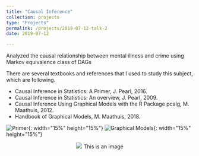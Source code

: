 ```yaml
---
title: "Causal Inference"
collection: projects
type: "Projects"
permalink: /projects/2019-07-12-talk-2
date: 2019-07-12

---
```


Analyzed the causal relationship between mental illness and crime using Markov equivalence class of DAGs

There are several textbooks and references that I used to study this subject, which are following.
* Causal Inference in Statistics: A Primer, J. Pearl, 2016.  
* Causal Inference in Statistics: An overview, J. Pearl, 2009.  
* Causal Inference Using Graphical Models with the R Package pcalg, M. Maathuis, 2012.  
* Handbook of Graphical Models, M. Maathuis, 2018.  

![Primer](http://austinyi.github.io/images/bong.jpeg){: width="15%" height="15%"}
![Graphical Models](http://austinyi.github.io/images/bong.jpeg){: width="15%" height="15%"}  


<p align="center">

  <img src="http://austinyi.github.io/images/bong.jpeg">
  This is an image

</p>
